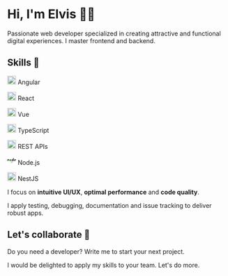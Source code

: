 # Hi, I'm Elvis 👨‍💻

Passionate web developer specialized in creating attractive and functional digital experiences. I master frontend and backend.

## Skills 💪  

<img src="https://upload.wikimedia.org/wikipedia/commons/c/cf/Angular_full_color_logo.svg" width="20" height="20"/> Angular

<img src="https://upload.wikimedia.org/wikipedia/commons/a/a7/React-icon.svg" width="20" height="20"/> React

<img src="https://www.svgrepo.com/show/349557/vue.svg" width="20" height="20"/> Vue

<img src="https://upload.wikimedia.org/wikipedia/commons/4/4c/Typescript_logo_2020.svg" width="20" height="20"/> TypeScript   

<img src="https://www.vectorlogo.zone/logos/apigee/apigee-icon.svg" width="20" height="20"/> REST APIs  

<img src="https://raw.githubusercontent.com/devicons/devicon/master/icons/nodejs/nodejs-original-wordmark.svg" width="20" height="20"/> Node.js  

<img src="https://nestjs.com/img/logo-small.svg" width="20" height="20"/> NestJS

I focus on **intuitive UI/UX**, **optimal performance** and **code quality**.

I apply testing, debugging, documentation and issue tracking to deliver robust apps.

## Let's collaborate 🤝

Do you need a developer? Write me to start your next project.  

I would be delighted to apply my skills to your team. Let's do more.
